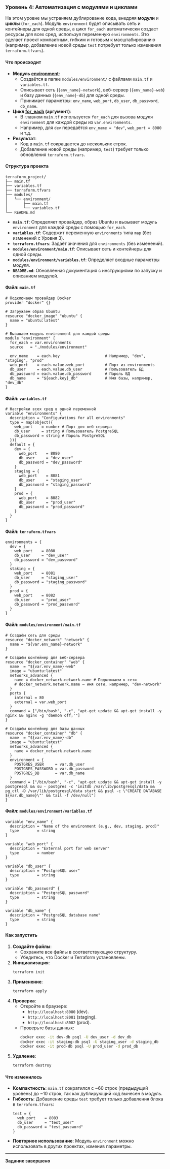 ### Уровень 4: Автоматизация с модулями и циклами

На этом уровне мы устраняем дублирование кода, внедряя **модули** и **циклы** (`for_each`). Модуль `environment` будет описывать сеть и контейнеры для одной среды, а цикл `for_each` автоматически создаст ресурсы для всех сред, используя переменную `environments`. Это сделает проект компактным, гибким и готовым к масштабированию (например, добавление новой среды `test` потребует только изменения `terraform.tfvars`).

#### Что происходит
- **Модуль [environment](https://developer.hashicorp.com/terraform/language/modules/syntax)**:
  - Создаётся в папке `modules/environment/` с файлами `main.tf` и `variables.tf`.
  - Описывает сеть (`{env_name}-network`), веб-сервер (`{env_name}-web`) и базу данных (`{env_name}-db`) для одной среды.
  - Принимает параметры: `env_name`, `web_port`, `db_user`, `db_password`, `db_name`.
- **Цикл [for_each](https://developer.hashicorp.com/terraform/language/meta-arguments/for_each) (аргумент)**:
  - В главном `main.tf` используется `for_each` для вызова модуля `environment` для каждой среды из `var.environments`.
  - Например, для `dev` передаётся `env_name = "dev"`, `web_port = 8080` и т.д.
- **Результат**:
  - Код в `main.tf` сокращается до нескольких строк.
  - Добавление новой среды (например, `test`) требует только обновления `terraform.tfvars`.

#### Структура проекта
```
terraform_project/
├── main.tf
├── variables.tf
├── terraform.tfvars
├── modules/
│   └── environment/
│       ├── main.tf
│       └── variables.tf
└── README.md
```
- **`main.tf`**: Определяет провайдер, образ Ubuntu и вызывает модуль `environment` для каждой среды с помощью `for_each`.
- **`variables.tf`**: Содержит переменную `environments` типа `map` (без изменений с Уровня 3).
- **`terraform.tfvars`**: Задаёт значения для `environments` (без изменений).
- **`modules/environment/main.tf`**: Описывает сеть и контейнеры для одной среды.
- **`modules/environment/variables.tf`**: Определяет входные параметры модуля.
- **`README.md`**: Обновлённая документация с инструкциями по запуску и описанием модулей.

#### Файл: `main.tf`
```hcl
# Подключаем провайдер Docker
provider "docker" {}

# Загружаем образ Ubuntu
resource "docker_image" "ubuntu" {
  name = "ubuntu:latest"
}

# Вызываем модуль environment для каждой среды
module "environment" {
  for_each = var.environments
  source   = "./modules/environment"

  env_name    = each.key                    # Например, "dev", "staging", "prod"
  web_port    = each.value.web_port         # Порт из environments
  db_user     = each.value.db_user          # Пользователь БД
  db_password = each.value.db_password      # Пароль БД
  db_name     = "${each.key}_db"            # Имя базы, например, "dev_db"
}
```

#### Файл: `variables.tf`
```hcl
# Настройки всех сред в одной переменной
variable "environments" {
  description = "Configurations for all environments"
  type = map(object({
    web_port    = number # Порт для веб-сервера
    db_user     = string # Пользователь PostgreSQL
    db_password = string # Пароль PostgreSQL
  }))
  default = {
    dev = {
      web_port    = 8080
      db_user     = "dev_user"
      db_password = "dev_password"
    }
    staging = {
      web_port    = 8081
      db_user     = "staging_user"
      db_password = "staging_password"
    }
    prod = {
      web_port    = 8082
      db_user     = "prod_user"
      db_password = "prod_password"
    }
  }
}
```

#### Файл: `terraform.tfvars`
```hcl
environments = {
  dev = {
    web_port    = 8080
    db_user     = "dev_user"
    db_password = "dev_password"
  }
  staking = {
    web_port    = 8081
    db_user     = "staging_user"
    db_password = "staging_password"
  }
  prod = {
    web_port    = 8082
    db_user     = "prod_user"
    db_password = "prod_password"
  }
}
```

#### Файл: `modules/environment/main.tf`
```hcl
# Создаём сеть для среды
resource "docker_network" "network" {
  name = "${var.env_name}-network"
}

# Создаём контейнер для веб-сервера
resource "docker_container" "web" {
  name  = "${var.env_name}-web"
  image = "ubuntu:latest"
  networks_advanced {
    name = docker_network.network.name # Подключаем к сети
    # docker_network.network.name — имя сети, например, "dev-network"
  }
  ports {
    internal = 80
    external = var.web_port
  }
  command = ["/bin/bash", "-c", "apt-get update && apt-get install -y nginx && nginx -g 'daemon off;'"]
}

# Создаём контейнер для базы данных
resource "docker_container" "db" {
  name  = "${var.env_name}-db"
  image = "ubuntu:latest"
  networks_advanced {
    name = docker_network.network.name
  }
  environment = {
    POSTGRES_USER     = var.db_user
    POSTGRES_PASSWORD = var.db_password
    POSTGRES_DB       = var.db_name
  }
  command = ["/bin/bash", "-c", "apt-get update && apt-get install -y postgresql && su - postgres -c 'initdb /var/lib/postgresql/data && pg_ctl -D /var/lib/postgresql/data start && psql -c \"CREATE DATABASE ${var.db_name}\"' && tail -f /dev/null"]
}
```

#### Файл: `modules/environment/variables.tf`
```hcl
variable "env_name" {
  description = "Name of the environment (e.g., dev, staging, prod)"
  type        = string
}

variable "web_port" {
  description = "External port for web server"
  type        = number
}

variable "db_user" {
  description = "PostgreSQL user"
  type        = string
}

variable "db_password" {
  description = "PostgreSQL password"
  type        = string
}

variable "db_name" {
  description = "PostgreSQL database name"
  type        = string
}
```

#### Как запустить
1. **Создайте файлы**:
   - Сохраните все файлы в соответствующую структуру.
   - Убедитесь, что Docker и Terraform установлены.
2. **Инициализация**:
   ```bash
   terraform init
   ```
3. **Применение**:
   ```bash
   terraform apply
   ```
4. **Проверка**:
   - Откройте в браузере:
     - `http://localhost:8080` (dev).
     - `http://localhost:8081` (staging).
     - `http://localhost:8082` (prod).
   - Проверьте базы данных:
     ```bash
     docker exec -it dev-db psql -U dev_user -d dev_db
     docker exec -it staging-db psql -U staging_user -d staging_db
     docker exec -it prod-db psql -U prod_user -d prod_db
     ```
5. **Удаление**:
   ```bash
   terraform destroy
   ```

#### Что изменилось
- **Компактность**: `main.tf` сократился с ~60 строк (предыдущий уровень) до ~10 строк, так как дублирующий код вынесен в модуль.
- **Гибкость**: Добавление среды `test` требует только добавления блока в `terraform.tfvars`:
  ```hcl
  test = {
    web_port    = 8083
    db_user     = "test_user"
    db_password = "test_password"
  }
  ```
- **Повторное использование**: Модуль `environment` можно использовать в других проектах, изменив параметры.

---

**Задание завершено**
